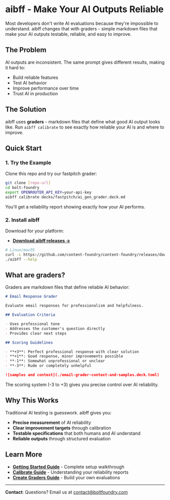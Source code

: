 # aibff - Make Your AI Outputs Reliable

Most developers don't write AI evaluations because they're impossible to
understand. aibff changes that with graders - simple markdown files that make
your AI outputs testable, reliable, and easy to improve.

## The Problem

AI outputs are inconsistent. The same prompt gives different results, making it
hard to:

- Build reliable features
- Test AI behavior
- Improve performance over time
- Trust AI in production

## The Solution

aibff uses **graders** - markdown files that define what good AI output looks
like. Run `aibff calibrate` to see exactly how reliable your AI is and where to
improve.

## Quick Start

### 1. Try the Example

Clone this repo and try our fastpitch grader:

```bash
git clone [repo-url]
cd bolt-foundry
export OPENROUTER_API_KEY=your-api-key
aibff calibrate decks/fastpitch/ai_gen_grader.deck.md
```

You'll get a reliability report showing exactly how your AI performs.

### 2. Install aibff

Download for your platform:

- **[Download aibff releases →](https://github.com/content-foundry/content-foundry/releases?q=aibff&expanded=true)**

```bash
# Linux/macOS
curl -L https://github.com/content-foundry/content-foundry/releases/download/aibff-vX.X.X/aibff-linux-x86_64.tar.gz | tar xz
./aibff --help
```

## What are graders?

Graders are markdown files that define reliable AI behavior:

```markdown
# Email Response Grader

Evaluate email responses for professionalism and helpfulness.

## Evaluation Criteria

- Uses professional tone
- Addresses the customer's question directly
- Provides clear next steps

## Scoring Guidelines

- **+3**: Perfect professional response with clear solution
- **+1**: Good response, minor improvements possible
- **-1**: Somewhat unprofessional or unclear
- **-3**: Rude or completely unhelpful

![samples and context](./email-grader-context-and-samples.deck.toml)
```

The scoring system (-3 to +3) gives you precise control over AI reliability.

## Why This Works

Traditional AI testing is guesswork. aibff gives you:

- **Precise measurement** of AI reliability
- **Clear improvement targets** through calibration
- **Testable specifications** that both humans and AI understand
- **Reliable outputs** through structured evaluation

## Learn More

- **[Getting Started Guide](docs/getting-started.md)** - Complete setup
  walkthrough
- **[Calibrate Guide](docs/calibrate-guide.md)** - Understanding your
  reliability reports
- **[Create Graders Guide](docs/graders-guide.md)** - Build your own evaluations

---

**Contact**: Questions? Email us at
[contact@boltfoundry.com](mailto:contact@boltfoundry.com)
